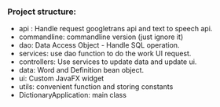 ### Project structure:
- api : Handle request googletrans api and text to speech api.
- commandline: commandline version (just ignore it)
- dao: Data Access Object - Handle SQL operation.
- services: use dao function to do the work UI request.
- controllers: Use services to update data and update ui.
- data: Word and Definition bean object.
- ui: Custom JavaFX widget
- utils: convenient function and storing constants
- DictionaryApplication: main class